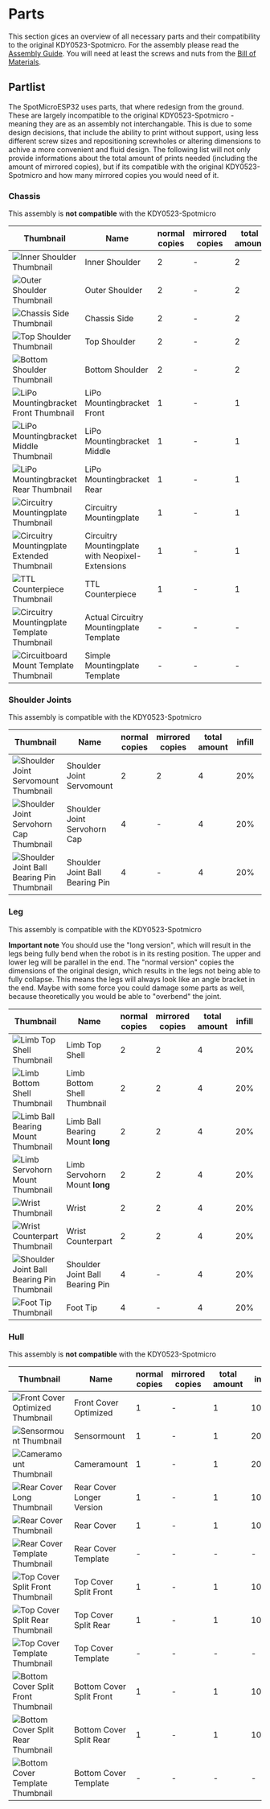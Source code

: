 ﻿# Parts
This section gices an overview of all necessary parts and their compatibility to the original KDY0523-Spotmicro. For the assembly please read the [Assembly Guide](https://github.com/michaelkubina/SpotMicroESP32/blob/master/assembly/). You will need at least the screws and nuts from the [Bill of Materials](https://github.com/michaelkubina/SpotMicroESP32/#bill-of-material).

## Partlist
The SpotMicroESP32 uses parts, that where redesign from the ground. These are largely incompatible to the original KDY0523-Spotmicro - meaning they are as an assembly not interchangable. This is due to some design decisions, that include the ability to print without support, using less different screw sizes and repositioning screwholes or altering dimensions to achive a more convenient and fluid design. The following list will not only provide informations about the total amount of prints needed (including the amount of mirrored copies), but if its compatible with the original KDY0523-Spotmicro and how many mirrored copies you would need of it.

### Chassis
This assembly is **not compatible** with the KDY0523-Spotmicro

| Thumbnail | Name | normal copies | mirrored copies | total amount | infill | total weight |
|-----------|------|---------------|-----------------|--------------|--------|--------------|
| ![Inner Shoulder Thumbnail](https://github.com/michaelkubina/SpotMicroESP32/blob/master/parts/SpotMicroESP32_parts_v1_0_0/images/thumbs/Inner_Shoulder.png)									| Inner Shoulder					| 2 | - | 2 |  20% |  32g |
| ![Outer Shoulder Thumbnail](https://github.com/michaelkubina/SpotMicroESP32/blob/master/parts/SpotMicroESP32_parts_v1_0_0/images/thumbs/Outer_Shoulder.png)									| Outer Shoulder					| 2 | - | 2 |  20% |  32g |
| ![Chassis Side Thumbnail](https://github.com/michaelkubina/SpotMicroESP32/blob/master/parts/SpotMicroESP32_parts_v1_0_0/images/thumbs/Chassis_Side.png)										| Chassis Side						| 2 | - | 2 |  20% |  22g |
| ![Top Shoulder Thumbnail](https://github.com/michaelkubina/SpotMicroESP32/blob/master/parts/SpotMicroESP32_parts_v1_0_0/images/thumbs/Top_Shoulder.png)										| Top Shoulder						| 2 | - | 2 |  20% |  20g |
| ![Bottom Shoulder Thumbnail](https://github.com/michaelkubina/SpotMicroESP32/blob/master/parts/SpotMicroESP32_parts_v1_0_0/images/thumbs/Bottom_Shoulder.png)									| Bottom Shoulder					| 2 | - | 2 |  20% |  12g |
| ![LiPo Mountingbracket Front Thumbnail](https://github.com/michaelkubina/SpotMicroESP32/blob/master/parts/SpotMicroESP32_parts_v1_0_0/images/thumbs/LiPo_Mountingbracket_Front.png)			| LiPo Mountingbracket Front		| 1 | - | 1 |  20% |   5g |
| ![LiPo Mountingbracket Middle Thumbnail](https://github.com/michaelkubina/SpotMicroESP32/blob/master/parts/SpotMicroESP32_parts_v1_0_0/images/thumbs/LiPo_Mountingbracket_Middle.png)			| LiPo Mountingbracket Middle		| 1 | - | 1 |  20% |   3g |
| ![LiPo Mountingbracket Rear Thumbnail](https://github.com/michaelkubina/SpotMicroESP32/blob/master/parts/SpotMicroESP32_parts_v1_0_0/images/thumbs/LiPo_Mountingbracket_Rear.png)				| LiPo Mountingbracket Rear			| 1 | - | 1 |  20% |   7g |
| ![Circuitry Mountingplate Thumbnail](https://github.com/michaelkubina/SpotMicroESP32/blob/master/parts/SpotMicroESP32_parts_v1_0_0/images/thumbs/Circuitry_Mountingplate.png)					| Circuitry Mountingplate 			| 1 | - | 1 |  20% |  56g |
| ![Circuitry Mountingplate Extended Thumbnail](https://github.com/michaelkubina/SpotMicroESP32/blob/master/parts/SpotMicroESP32_parts_v1_0_0/images/thumbs/Circuitry_Mountingplate_Extended.png)					| Circuitry Mountingplate with Neopixel-Extensions			| 1 | - | 1 |  20% |  66g |
| ![TTL Counterpiece Thumbnail](https://github.com/michaelkubina/SpotMicroESP32/blob/master/parts/SpotMicroESP32_parts_v1_0_0/images/thumbs/TTL_Counterpiece.png)								| TTL Counterpiece 					| 1 | - | 1 |  20% |   5g |
| ![Circuitry Mountingplate Template Thumbnail](https://github.com/michaelkubina/SpotMicroESP32/blob/master/parts/SpotMicroESP32_parts_v1_0_0/images/thumbs/Circuitry_Mountingplate%20(Template).png)		| Actual Circuitry Mountingplate Template		| - | - | - |    - |    - |
| ![Circuitboard Mount Template Thumbnail](https://github.com/michaelkubina/SpotMicroESP32/blob/master/parts/SpotMicroESP32_parts_v1_0_0/images/thumbs/Circuitboard_Mount%20(Template).png)		| Simple Mountingplate Template		| - | - | - |    - |    - |

### Shoulder Joints 
This assembly is compatible with the KDY0523-Spotmicro

| Thumbnail | Name | normal copies | mirrored copies | total amount | infill | total weight |
|-----------|------|---------------|-----------------|--------------|--------|--------------|
| ![Shoulder Joint Servomount Thumbnail](https://github.com/michaelkubina/SpotMicroESP32/blob/master/parts/SpotMicroESP32_parts_v1_0_0/images/thumbs/Shoulder_Joint_Servomount.png)				| Shoulder Joint Servomount			| 2 | 2 | 4 |  20% |  48g |
| ![Shoulder Joint Servohorn Cap Thumbnail](https://github.com/michaelkubina/SpotMicroESP32/blob/master/parts/SpotMicroESP32_parts_v1_0_0/images/thumbs/Shoulder_Joint_Servohorn_Cap.png)		| Shoulder Joint Servohorn Cap		| 4 | - | 4 |  20% |  28g |
| ![Shoulder Joint Ball Bearing Pin Thumbnail](https://github.com/michaelkubina/SpotMicroESP32/blob/master/parts/SpotMicroESP32_parts_v1_0_0/images/thumbs/Shoulder_Joint_Ball_Bearing_Pin.png)	| Shoulder Joint Ball Bearing Pin	| 4 | - | 4 |  20% |   4g |

### Leg
This assembly is compatible with the KDY0523-Spotmicro

**Important note**
You should use the "long version", which will result in the legs being fully bend when the robot is in its resting position. The upper and lower leg will be parallel in the end.
The "normal version" copies the dimensions of the original design, which results in the legs not being able to fully collapse. This means the legs will always look like an angle bracket in the end. Maybe with some force you could damage some parts as well, because theoretically you would be able to "overbend" the joint.

| Thumbnail | Name | normal copies | mirrored copies | total amount | infill | total weight |
|-----------|------|---------------|-----------------|--------------|--------|--------------|
| ![Limb Top Shell Thumbnail](https://github.com/michaelkubina/SpotMicroESP32/blob/master/parts/SpotMicroESP32_parts_v1_0_0/images/thumbs/Limb_Top_Shell.png)									| Limb Top Shell					| 2 | 2 | 4 |  20% |  92g |
| ![Limb Bottom Shell Thumbnail](https://github.com/michaelkubina/SpotMicroESP32/blob/master/parts/SpotMicroESP32_parts_v1_0_0/images/thumbs/Limb_Bottom_Shell.png)								| Limb Bottom Shell Thumbnail		| 2 | 2 | 4 |  20% | 100g |
| ![Limb Ball Bearing Mount Thumbnail](https://github.com/michaelkubina/SpotMicroESP32/blob/master/parts/SpotMicroESP32_parts_v1_0_0/images/thumbs/Limb_Ball_Bearing_Mount_long_v4.png)			| Limb Ball Bearing Mount **long**	| 2 | 2 | 4 |  20% |  20g |
| ![Limb Servohorn Mount Thumbnail](https://github.com/michaelkubina/SpotMicroESP32/blob/master/parts/SpotMicroESP32_parts_v1_0_0/images/thumbs/Limb_Servohorn_Mount_long_v4.png)				| Limb Servohorn Mount **long**		| 2 | 2 | 4 |  20% |  20g |
| ![Wrist Thumbnail](https://github.com/michaelkubina/SpotMicroESP32/blob/master/parts/SpotMicroESP32_parts_v1_0_0/images/thumbs/Wrist.png)														| Wrist								| 2 | 2 | 4 |  20% | 104g |
| ![Wrist Counterpart Thumbnail](https://github.com/michaelkubina/SpotMicroESP32/blob/master/parts/SpotMicroESP32_parts_v1_0_0/images/thumbs/Wrist%20_Counterpart.png)							| Wrist Counterpart					| 2 | 2 | 4 |  20% |  36g |
| ![Shoulder Joint Ball Bearing Pin Thumbnail](https://github.com/michaelkubina/SpotMicroESP32/blob/master/parts/SpotMicroESP32_parts_v1_0_0/images/thumbs/Shoulder_Joint_Ball_Bearing_Pin.png)	| Shoulder Joint Ball Bearing Pin	| 4 | - | 4 |  20% |   4g |
| ![Foot Tip Thumbnail](https://github.com/michaelkubina/SpotMicroESP32/blob/master/parts/SpotMicroESP32_parts_v1_0_0/images/thumbs/Foot_Tip.png)												| Foot Tip							| 4 | - | 4 |  20% |  24g |

### Hull
This assembly is **not compatible** with the KDY0523-Spotmicro

| Thumbnail | Name | normal copies | mirrored copies | total amount | infill | total weight |
|-----------|------|---------------|-----------------|--------------|--------|--------------|
| ![Front Cover Optimized Thumbnail](https://github.com/michaelkubina/SpotMicroESP32/blob/master/parts/SpotMicroESP32_parts_v1_0_0/images/thumbs/Front_Cover_Optimized.png)						| Front Cover Optimized				| 1 | - | 1 | 100% |  58g |
| ![Sensormount Thumbnail](https://github.com/michaelkubina/SpotMicroESP32/blob/master/parts/SpotMicroESP32_parts_v1_0_0/images/thumbs/Sensormount.png)											| Sensormount						| 1 | - | 1 |  20% |  17g |
| ![Cameramount Thumbnail](https://github.com/michaelkubina/SpotMicroESP32/blob/master/parts/SpotMicroESP32_parts_v1_0_0/images/thumbs/Cameramount.png)											| Cameramount						| 1 | - | 1 |  20% |  15g |
| ![Rear Cover Long Thumbnail](https://github.com/michaelkubina/SpotMicroESP32/blob/master/parts/SpotMicroESP32_parts_v1_0_0/images/thumbs/Rear_Cover_long.png)									| Rear Cover Longer Version			| 1 | - | 1 | 100% |  63g |
| ![Rear Cover Thumbnail](https://github.com/michaelkubina/SpotMicroESP32/blob/master/parts/SpotMicroESP32_parts_v1_0_0/images/thumbs/Rear_Cover.png)											| Rear Cover						| 1 | - | 1 | 100% |  53g |
| ![Rear Cover Template Thumbnail](https://github.com/michaelkubina/SpotMicroESP32/blob/master/parts/SpotMicroESP32_parts_v1_0_0/images/thumbs/Rear_Cover%20(Template).png)						| Rear Cover Template				| - | - | - |    - |    - |
| ![Top Cover Split Front Thumbnail](https://github.com/michaelkubina/SpotMicroESP32/blob/master/parts/SpotMicroESP32_parts_v1_0_0/images/thumbs/Top_Cover_Split_Front.png)						| Top Cover Split Front				| 1 | - | 1 | 100% |  48g |
| ![Top Cover Split Rear Thumbnail](https://github.com/michaelkubina/SpotMicroESP32/blob/master/parts/SpotMicroESP32_parts_v1_0_0/images/thumbs/Top_Cover_Split_Rear.png)						| Top Cover Split Rear				| 1 | - | 1 | 100% |  28g |
| ![Top Cover Template Thumbnail](https://github.com/michaelkubina/SpotMicroESP32/blob/master/parts/SpotMicroESP32_parts_v1_0_0/images/thumbs/Top_Cover%20(Template).png)						| Top Cover Template				| - | - | - |    - |    - |
| ![Bottom Cover Split Front Thumbnail](https://github.com/michaelkubina/SpotMicroESP32/blob/master/parts/SpotMicroESP32_parts_v1_0_0/images/thumbs/Bottom_Cover_Split_Front.png)				| Bottom Cover Split Front			| 1 | - | 1 | 100% |  46g |
| ![Bottom Cover Split Rear Thumbnail](https://github.com/michaelkubina/SpotMicroESP32/blob/master/parts/SpotMicroESP32_parts_v1_0_0/images/thumbs/Bottom_Cover_Split_Rear.png)					| Bottom Cover Split Rear			| 1 | - | 1 | 100% |  26g |
| ![Bottom Cover Template Thumbnail](https://github.com/michaelkubina/SpotMicroESP32/blob/master/parts/SpotMicroESP32_parts_v1_0_0/images/thumbs/Bottom_Cover%20(Template).png)					| Bottom Cover Template				| - | - | - |    - |    - |

